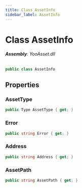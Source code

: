 ```yaml
---
title: Class AssetInfo
sidebar_label: AssetInfo
---
```

# Class AssetInfo


###### **Assembly**: YooAsset.dll

```csharp title="Declaration"
public class AssetInfo
```
## Properties
### AssetType


```csharp title="Declaration"
public Type AssetType { get; }
```
### Error


```csharp title="Declaration"
public string Error { get; }
```
### Address


```csharp title="Declaration"
public string Address { get; }
```
### AssetPath


```csharp title="Declaration"
public string AssetPath { get; }
```
